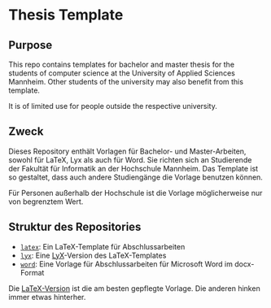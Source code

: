 # Thesis Template

## Purpose

This repo contains templates for bachelor and master thesis for the students of computer science at the University of Applied Sciences Mannheim. Other students of the university may also benefit from this template.

It is of limited use for people outside the respective university.


## Zweck

Dieses Repository enthält Vorlagen für Bachelor- und Master-Arbeiten, sowohl für LaTeX, Lyx als auch für Word. Sie richten sich an Studierende der Fakultät für Informatik an der Hochschule Mannheim. Das Template ist so gestaltet, dass auch andere Studiengänge die Vorlage benutzen können.

Für Personen außerhalb der Hochschule ist die Vorlage möglicherweise nur von begrenztem Wert.


## Struktur des Repositories

  * [`latex`](latex): Ein LaTeX-Template für Abschlussarbeiten
  * [`lyx`](lyx): Eine [LyX](http://www.lyx.org)-Version des LaTeX-Templates
  * [`word`](word): Eine Vorlage für Abschlussarbeiten für Microsoft Word im docx-Format

Die [LaTeX-Version](latex) ist die am besten gepflegte Vorlage. Die anderen hinken immer etwas hinterher.
